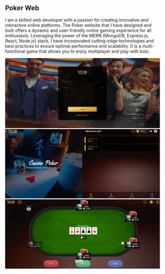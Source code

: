 ## Poker Web
I am a skilled web developer with a passion for creating innovative and interactive online platforms.
The Poker website that I have designed and built offers a dynamic and user-friendly online gaming experience for all enthusiasts. Leveraging the power of the MERN (MongoDB, Express.js, React, Node.js) stack, I have incorporated cutting-edge technologies and best practices to ensure optimal performance and scalability.
It is a multi-functional game that allows you to enjoy multiplayer and play with bots.

<img src="./1.png" />
<img src="./2.png" />
<img src="./3.png" />